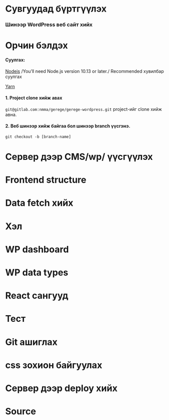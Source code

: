# Сувгуудад бүртгүүлэх

### Шинээр WordPress веб сайт хийх

# Орчин бэлдэх

#### Суулгах:

[Nodejs](https://nodejs.org/en/) /You’ll need Node.js version 10.13 or later./ Recommended хувилбар суулгах

[Yarn](https://yarnpkg.com/getting-started/install)

#### 1. Project clone хийж авах

`git@gitlab.com:nmma/gerege/gerege-wordpress.git` project-ийг clone хийж авна.

#### 2. Веб шинээр хийж байгаа бол шинээр branch үүсгэнэ.

`git checkout -b [branch-name]`

# Сервер дээр CMS/wp/ үүсгүүлэх

# Frontend structure

# Data fetch хийх

# Хэл

# WP dashboard

# WP data types

# React сангууд

# Тест

# Git ашиглах

# css зохион байгуулах

# Сервер дээр deploy хийх
# Source
